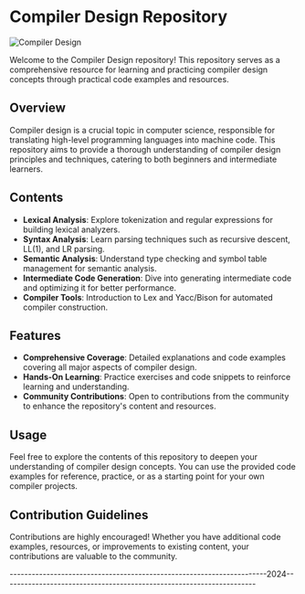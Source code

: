 # Compiler Design Repository

![Compiler Design](https://media.giphy.com/media/xTiTno6PqJqgRP3R0Q/giphy.gif)

Welcome to the Compiler Design repository! This repository serves as a comprehensive resource for learning and practicing compiler design concepts through practical code examples and resources.

## Overview

Compiler design is a crucial topic in computer science, responsible for translating high-level programming languages into machine code. This repository aims to provide a thorough understanding of compiler design principles and techniques, catering to both beginners and intermediate learners.

## Contents

- **Lexical Analysis**: Explore tokenization and regular expressions for building lexical analyzers.
- **Syntax Analysis**: Learn parsing techniques such as recursive descent, LL(1), and LR parsing.
- **Semantic Analysis**: Understand type checking and symbol table management for semantic analysis.
- **Intermediate Code Generation**: Dive into generating intermediate code and optimizing it for better performance.
- **Compiler Tools**: Introduction to Lex and Yacc/Bison for automated compiler construction.

## Features

- **Comprehensive Coverage**: Detailed explanations and code examples covering all major aspects of compiler design.
- **Hands-On Learning**: Practice exercises and code snippets to reinforce learning and understanding.
- **Community Contributions**: Open to contributions from the community to enhance the repository's content and resources.

## Usage

Feel free to explore the contents of this repository to deepen your understanding of compiler design concepts. You can use the provided code examples for reference, practice, or as a starting point for your own compiler projects.

## Contribution Guidelines

Contributions are highly encouraged! Whether you have additional code examples, resources, or improvements to existing content, your contributions are valuable to the community.

----------------------------------------------------------------------2024---------------------------------------------------------------------

